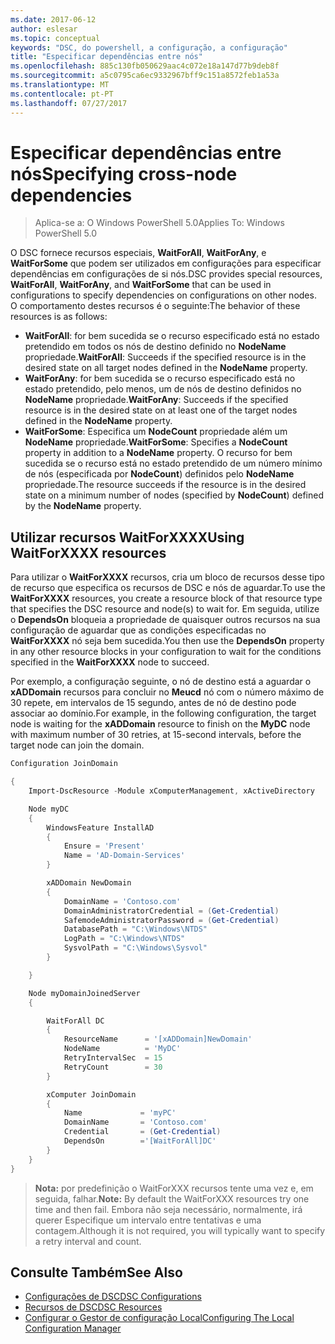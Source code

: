 ```yaml
---
ms.date: 2017-06-12
author: eslesar
ms.topic: conceptual
keywords: "DSC, do powershell, a configuração, a configuração"
title: "Especificar dependências entre nós"
ms.openlocfilehash: 885c130fb050629aac4c072e18a147d77b9deb8f
ms.sourcegitcommit: a5c0795ca6ec9332967bff9c151a8572feb1a53a
ms.translationtype: MT
ms.contentlocale: pt-PT
ms.lasthandoff: 07/27/2017
---
```

# <a name="specifying-cross-node-dependencies"></a><span data-ttu-id="11dd3-103">Especificar dependências entre nós</span><span class="sxs-lookup"><span data-stu-id="11dd3-103">Specifying cross-node dependencies</span></span>

> <span data-ttu-id="11dd3-104">Aplica-se a: O Windows PowerShell 5.0</span><span class="sxs-lookup"><span data-stu-id="11dd3-104">Applies To: Windows PowerShell 5.0</span></span>

<span data-ttu-id="11dd3-105">O DSC fornece recursos especiais, **WaitForAll**, **WaitForAny**, e **WaitForSome** que podem ser utilizados em configurações para especificar dependências em configurações de si nós.</span><span class="sxs-lookup"><span data-stu-id="11dd3-105">DSC provides special resources, **WaitForAll**, **WaitForAny**, and **WaitForSome** that can be used in configurations to specify dependencies on configurations on other nodes.</span></span> <span data-ttu-id="11dd3-106">O comportamento destes recursos é o seguinte:</span><span class="sxs-lookup"><span data-stu-id="11dd3-106">The behavior of these resources is as follows:</span></span>

* <span data-ttu-id="11dd3-107">**WaitForAll**: for bem sucedida se o recurso especificado está no estado pretendido em todos os nós de destino definido no **NodeName** propriedade.</span><span class="sxs-lookup"><span data-stu-id="11dd3-107">**WaitForAll**: Succeeds if the specified resource is in the desired state on all target nodes defined in the **NodeName** property.</span></span>
* <span data-ttu-id="11dd3-108">**WaitForAny**: for bem sucedida se o recurso especificado está no estado pretendido, pelo menos, um de nós de destino definidos no **NodeName** propriedade.</span><span class="sxs-lookup"><span data-stu-id="11dd3-108">**WaitForAny**: Succeeds if the specified resource is in the desired state on at least one of the target nodes defined in the **NodeName** property.</span></span>
* <span data-ttu-id="11dd3-109">**WaitForSome**: Especifica um **NodeCount** propriedade além um **NodeName** propriedade.</span><span class="sxs-lookup"><span data-stu-id="11dd3-109">**WaitForSome**: Specifies a **NodeCount** property in addition to a **NodeName** property.</span></span> <span data-ttu-id="11dd3-110">O recurso for bem sucedida se o recurso está no estado pretendido de um número mínimo de nós (especificada por **NodeCount**) definidos pelo **NodeName** propriedade.</span><span class="sxs-lookup"><span data-stu-id="11dd3-110">The resource succeeds if the resource is in the desired state on a minimum number of nodes (specified by **NodeCount**) defined by the **NodeName** property.</span></span> 

## <a name="using-waitforxxxx-resources"></a><span data-ttu-id="11dd3-111">Utilizar recursos WaitForXXXX</span><span class="sxs-lookup"><span data-stu-id="11dd3-111">Using WaitForXXXX resources</span></span>

<span data-ttu-id="11dd3-112">Para utilizar o **WaitForXXXX** recursos, cria um bloco de recursos desse tipo de recurso que especifica os recursos de DSC e nós de aguardar.</span><span class="sxs-lookup"><span data-stu-id="11dd3-112">To use the **WaitForXXXX** resources, you create a resource block of that resource type that specifies the DSC resource and node(s) to wait for.</span></span> <span data-ttu-id="11dd3-113">Em seguida, utilize o **DependsOn** bloqueia a propriedade de quaisquer outros recursos na sua configuração de aguardar que as condições especificadas no **WaitForXXXX** nó seja bem sucedida.</span><span class="sxs-lookup"><span data-stu-id="11dd3-113">You then use the **DependsOn** property in any other resource blocks in your configuration to wait for the conditions specified in the **WaitForXXXX** node to succeed.</span></span>

<span data-ttu-id="11dd3-114">Por exemplo, a configuração seguinte, o nó de destino está a aguardar o **xADDomain** recursos para concluir no **Meucd** nó com o número máximo de 30 repete, em intervalos de 15 segundo, antes de nó de destino pode associar ao domínio.</span><span class="sxs-lookup"><span data-stu-id="11dd3-114">For example, in the following configuration, the target node is waiting for the **xADDomain** resource to finish on the **MyDC** node with maximum number of 30 retries, at 15-second intervals, before the target node can join the domain.</span></span>

```powershell
Configuration JoinDomain

{
    Import-DscResource -Module xComputerManagement, xActiveDirectory

    Node myDC
    {
        WindowsFeature InstallAD
        {
            Ensure = 'Present' 
            Name = 'AD-Domain-Services' 
        }

        xADDomain NewDomain 
        { 
            DomainName = 'Contoso.com'            
            DomainAdministratorCredential = (Get-Credential)
            SafemodeAdministratorPassword = (Get-Credential)
            DatabasePath = "C:\Windows\NTDS"
            LogPath = "C:\Windows\NTDS"
            SysvolPath = "C:\Windows\Sysvol"
        }

    }

    Node myDomainJoinedServer
    {

        WaitForAll DC
        {
            ResourceName      = '[xADDomain]NewDomain'
            NodeName          = 'MyDC'
            RetryIntervalSec  = 15
            RetryCount        = 30
        }

        xComputer JoinDomain
        {
            Name             = 'myPC'
            DomainName       = 'Contoso.com'
            Credential       = (Get-Credential)
            DependsOn        ='[WaitForAll]DC'
        }
    }
}
```

><span data-ttu-id="11dd3-115">**Nota:** por predefinição o WaitForXXX recursos tente uma vez e, em seguida, falhar.</span><span class="sxs-lookup"><span data-stu-id="11dd3-115">**Note:** By default the WaitForXXX resources try one time and then fail.</span></span> <span data-ttu-id="11dd3-116">Embora não seja necessário, normalmente, irá querer Especifique um intervalo entre tentativas e uma contagem.</span><span class="sxs-lookup"><span data-stu-id="11dd3-116">Although it is not required, you will typically want to specify a retry interval and count.</span></span>

## <a name="see-also"></a><span data-ttu-id="11dd3-117">Consulte Também</span><span class="sxs-lookup"><span data-stu-id="11dd3-117">See Also</span></span>
* [<span data-ttu-id="11dd3-118">Configurações de DSC</span><span class="sxs-lookup"><span data-stu-id="11dd3-118">DSC Configurations</span></span>](configurations.md)
* [<span data-ttu-id="11dd3-119">Recursos de DSC</span><span class="sxs-lookup"><span data-stu-id="11dd3-119">DSC Resources</span></span>](resources.md)
* [<span data-ttu-id="11dd3-120">Configurar o Gestor de configuração Local</span><span class="sxs-lookup"><span data-stu-id="11dd3-120">Configuring The Local Configuration Manager</span></span>](metaConfig.md)

